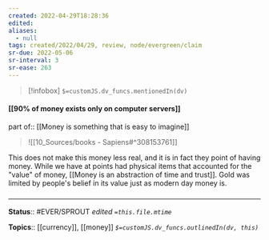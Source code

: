 ```yaml
---
created: 2022-04-29T18:28:36 
edited: 
aliases:
  - null
tags: created/2022/04/29, review, node/evergreen/claim
sr-due: 2022-05-06
sr-interval: 3
sr-ease: 263
---
```

> [!infobox]
`$=customJS.dv_funcs.mentionedIn(dv)`

#### [[90% of money exists only on computer servers]]

part of:: [[Money is something that is easy to imagine]]

> ![[10_Sources/books - Sapiens#^308153761]]

This does not make this money less real, and it is in fact they point of having money. While we have at points had physical items that accounted for the "value" of money,
[[Money is an abstraction of time and trust]].
Gold was limited by people's belief in its value just as modern day money is.



### <hr class="footnote"/>

**Status**:: #EVER/SPROUT
*edited `=this.file.mtime`*

**Topics**:: [[currency]], [[money]]
*`$=customJS.dv_funcs.outlinedIn(dv, this)`*
